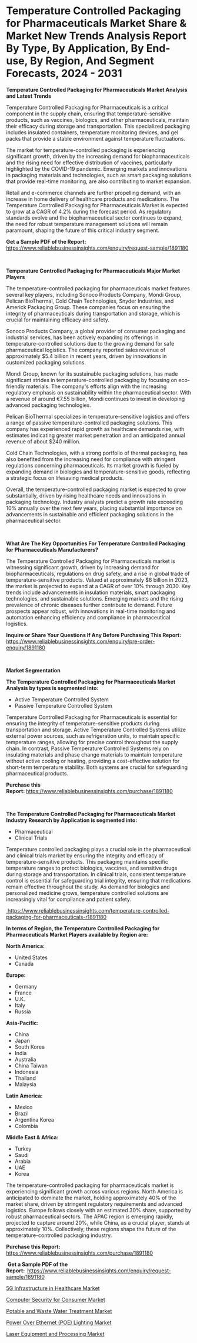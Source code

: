 <p><h1>Temperature Controlled Packaging for Pharmaceuticals Market Share & Market New Trends Analysis Report By Type, By Application, By End-use, By Region, And Segment Forecasts, 2024 - 2031</h1></p><p><strong>Temperature Controlled Packaging for Pharmaceuticals Market Analysis and Latest Trends</strong></p>
<p><p>Temperature Controlled Packaging for Pharmaceuticals is a critical component in the supply chain, ensuring that temperature-sensitive products, such as vaccines, biologics, and other pharmaceuticals, maintain their efficacy during storage and transportation. This specialized packaging includes insulated containers, temperature monitoring devices, and gel packs that provide a stable environment against temperature fluctuations.</p><p>The market for temperature-controlled packaging is experiencing significant growth, driven by the increasing demand for biopharmaceuticals and the rising need for effective distribution of vaccines, particularly highlighted by the COVID-19 pandemic. Emerging markets and innovations in packaging materials and technologies, such as smart packaging solutions that provide real-time monitoring, are also contributing to market expansion. </p><p>Retail and e-commerce channels are further propelling demand, with an increase in home delivery of healthcare products and medications. The Temperature Controlled Packaging for Pharmaceuticals Market is expected to grow at a CAGR of 4.2% during the forecast period. As regulatory standards evolve and the biopharmaceutical sector continues to expand, the need for robust temperature management solutions will remain paramount, shaping the future of this critical industry segment.</p></p>
<p><strong>Get a Sample PDF of the Report:&nbsp;</strong> <a href="https://www.reliablebusinessinsights.com/enquiry/request-sample/1891180?utm_campaign=1686&utm_medium=2&utm_source=Github&utm_content=ia&utm_term=24102024&utm_id=temperature-controlled-packaging-for-pharmaceuticals">https://www.reliablebusinessinsights.com/enquiry/request-sample/1891180</a></p>
<p>&nbsp;</p>
<p><strong>Temperature Controlled Packaging for Pharmaceuticals Major Market Players</strong></p>
<p><p>The temperature-controlled packaging for pharmaceuticals market features several key players, including Sonoco Products Company, Mondi Group, Pelican BioThermal, Cold Chain Technologies, Snyder Industries, and Americk Packaging Group. These companies focus on ensuring the integrity of pharmaceuticals during transportation and storage, which is crucial for maintaining efficacy and safety.</p><p>Sonoco Products Company, a global provider of consumer packaging and industrial services, has been actively expanding its offerings in temperature-controlled solutions due to the growing demand for safe pharmaceutical logistics. The company reported sales revenue of approximately $5.4 billion in recent years, driven by innovations in customized packaging solutions.</p><p>Mondi Group, known for its sustainable packaging solutions, has made significant strides in temperature-controlled packaging by focusing on eco-friendly materials. The company's efforts align with the increasing regulatory emphasis on sustainability within the pharmaceutical sector. With a revenue of around €7.55 billion, Mondi continues to invest in developing advanced packaging technologies.</p><p>Pelican BioThermal specializes in temperature-sensitive logistics and offers a range of passive temperature-controlled packaging solutions. This company has experienced rapid growth as healthcare demands rise, with estimates indicating greater market penetration and an anticipated annual revenue of about $240 million.</p><p>Cold Chain Technologies, with a strong portfolio of thermal packaging, has also benefited from the increasing need for compliance with stringent regulations concerning pharmaceuticals. Its market growth is fueled by expanding demand in biologics and temperature-sensitive goods, reflecting a strategic focus on lifesaving medical products.</p><p>Overall, the temperature-controlled packaging market is expected to grow substantially, driven by rising healthcare needs and innovations in packaging technology. Industry analysts predict a growth rate exceeding 10% annually over the next few years, placing substantial importance on advancements in sustainable and efficient packaging solutions in the pharmaceutical sector.</p></p>
<p>&nbsp;</p>
<p><strong>What Are The Key Opportunities For Temperature Controlled Packaging for Pharmaceuticals Manufacturers?</strong></p>
<p><p>The Temperature Controlled Packaging for Pharmaceuticals market is witnessing significant growth, driven by increasing demand for biopharmaceuticals, regulations on drug safety, and a rise in global trade of temperature-sensitive products. Valued at approximately $6 billion in 2023, the market is projected to expand at a CAGR of over 10% through 2030. Key trends include advancements in insulation materials, smart packaging technologies, and sustainable solutions. Emerging markets and the rising prevalence of chronic diseases further contribute to demand. Future prospects appear robust, with innovations in real-time monitoring and automation enhancing efficiency and compliance in pharmaceutical logistics.</p></p>
<p><strong>Inquire or Share Your Questions If Any Before Purchasing This Report:</strong> <a href="https://www.reliablebusinessinsights.com/enquiry/pre-order-enquiry/1891180?utm_campaign=1686&utm_medium=2&utm_source=Github&utm_content=ia&utm_term=24102024&utm_id=temperature-controlled-packaging-for-pharmaceuticals">https://www.reliablebusinessinsights.com/enquiry/pre-order-enquiry/1891180</a></p>
<p>&nbsp;</p>
<p><strong>Market Segmentation</strong></p>
<p><strong>The Temperature Controlled Packaging for Pharmaceuticals Market Analysis by types is segmented into:</strong></p>
<p><ul><li>Active Temperature Controlled System</li><li>Passive Temperature Controlled System</li></ul></p>
<p><p>Temperature Controlled Packaging for Pharmaceuticals is essential for ensuring the integrity of temperature-sensitive products during transportation and storage. Active Temperature Controlled Systems utilize external power sources, such as refrigeration units, to maintain specific temperature ranges, allowing for precise control throughout the supply chain. In contrast, Passive Temperature Controlled Systems rely on insulating materials and phase change materials to maintain temperature without active cooling or heating, providing a cost-effective solution for short-term temperature stability. Both systems are crucial for safeguarding pharmaceutical products.</p></p>
<p><strong>Purchase this Report:&nbsp;</strong><a href="https://www.reliablebusinessinsights.com/purchase/1891180?utm_campaign=1686&utm_medium=2&utm_source=Github&utm_content=ia&utm_term=24102024&utm_id=temperature-controlled-packaging-for-pharmaceuticals">https://www.reliablebusinessinsights.com/purchase/1891180</a></p>
<p>&nbsp;</p>
<p><strong>The Temperature Controlled Packaging for Pharmaceuticals Market Industry Research by Application is segmented into:</strong></p>
<p><ul><li>Pharmaceutical</li><li>Clinical Trials</li></ul></p>
<p><p>Temperature controlled packaging plays a crucial role in the pharmaceutical and clinical trials market by ensuring the integrity and efficacy of temperature-sensitive products. This packaging maintains specific temperature ranges to protect biologics, vaccines, and sensitive drugs during storage and transportation. In clinical trials, consistent temperature control is essential for safeguarding trial integrity, ensuring that medications remain effective throughout the study. As demand for biologics and personalized medicine grows, temperature controlled solutions are increasingly vital for compliance and patient safety.</p></p>
<p><a href="https://www.reliablebusinessinsights.com/temperature-controlled-packaging-for-pharmaceuticals-r1891180?utm_campaign=1686&utm_medium=2&utm_source=Github&utm_content=ia&utm_term=24102024&utm_id=temperature-controlled-packaging-for-pharmaceuticals">&nbsp;https://www.reliablebusinessinsights.com/temperature-controlled-packaging-for-pharmaceuticals-r1891180</a></p>
<p><strong>In terms of Region, the Temperature Controlled Packaging for Pharmaceuticals Market Players available by Region are:</strong></p>
<p>
    <p> <strong> North America: </strong>
        <ul>
            <li>United States</li>
            <li>Canada</li>
        </ul>
        </p> 
    <p> <strong> Europe: </strong>
        <ul>
            <li>Germany</li>
            <li>France</li>
            <li>U.K.</li>
            <li>Italy</li>
            <li>Russia</li>
        </ul>
        </p> 
    <p> <strong> Asia-Pacific: </strong>
        <ul>
            <li>China</li>
            <li>Japan</li>
            <li>South Korea</li>
            <li>India</li>
            <li>Australia</li>
            <li>China Taiwan</li>
            <li>Indonesia</li>
            <li>Thailand</li>
            <li>Malaysia</li>
        </ul>
        </p> 
    <p> <strong> Latin America: </strong>
        <ul>
            <li>Mexico</li>
            <li>Brazil</li>
            <li>Argentina Korea</li>
            <li>Colombia</li>
        </ul>
        </p> 
    <p> <strong> Middle East & Africa: </strong>
        <ul>
            <li>Turkey</li>
            <li>Saudi</li>
            <li>Arabia</li>
            <li>UAE</li>
            <li>Korea</li>
        </ul>
    </p>
    </p>
<p><p>The temperature-controlled packaging for pharmaceuticals market is experiencing significant growth across various regions. North America is anticipated to dominate the market, holding approximately 40% of the market share, driven by stringent regulatory requirements and advanced logistics. Europe follows closely with an estimated 30% share, supported by robust pharmaceutical sectors. The APAC region is emerging rapidly, projected to capture around 20%, while China, as a crucial player, stands at approximately 10%. Collectively, these regions shape the future of the temperature-controlled packaging industry.</p></p>
<p><strong>Purchase this Report: </strong><a href="https://www.reliablebusinessinsights.com/purchase/1891180?utm_campaign=1686&utm_medium=2&utm_source=Github&utm_content=ia&utm_term=24102024&utm_id=temperature-controlled-packaging-for-pharmaceuticals">https://www.reliablebusinessinsights.com/purchase/1891180</a></p>
<p>&nbsp;<strong>Get a Sample PDF of the Report:&nbsp;&nbsp;</strong><a href="https://www.reliablebusinessinsights.com/enquiry/request-sample/1891180?utm_campaign=1686&utm_medium=2&utm_source=Github&utm_content=ia&utm_term=24102024&utm_id=temperature-controlled-packaging-for-pharmaceuticals">https://www.reliablebusinessinsights.com/enquiry/request-sample/1891180</a></p>
<p><strong></strong></p>
<p><p><a href="https://www.linkedin.com/pulse/future-trends-global-5g-infrastructure-healthcare-market-2pujf?utm_campaign=1686&utm_medium=2&utm_source=Github&utm_content=ia&utm_term=24102024&utm_id=temperature-controlled-packaging-for-pharmaceuticals">5G Infrastructure in Healthcare Market</a></p><p><a href="https://www.linkedin.com/pulse/computer-security-consumer-market2024-2031-industry-insights-xpkof?utm_campaign=1686&utm_medium=2&utm_source=Github&utm_content=ia&utm_term=24102024&utm_id=temperature-controlled-packaging-for-pharmaceuticals">Computer Security for Consumer Market</a></p><p><a href="https://www.linkedin.com/pulse/insights-potable-waste-water-treatment-market-players-size-geographical-nh6nc?utm_campaign=1686&utm_medium=2&utm_source=Github&utm_content=ia&utm_term=24102024&utm_id=temperature-controlled-packaging-for-pharmaceuticals">Potable and Waste Water Treatment Market</a></p><p><a href="https://www.linkedin.com/pulse/power-over-ethernet-poe-lighting-industry-sector-market-dynamics-u0xxe?utm_campaign=1686&utm_medium=2&utm_source=Github&utm_content=ia&utm_term=24102024&utm_id=temperature-controlled-packaging-for-pharmaceuticals">Power Over Ethernet (POE) Lighting Market</a></p><p><a href="https://www.linkedin.com/pulse/global-perspectives-laser-equipment-processing-market-trends-peeqe?utm_campaign=1686&utm_medium=2&utm_source=Github&utm_content=ia&utm_term=24102024&utm_id=temperature-controlled-packaging-for-pharmaceuticals">Laser Equipment and Processing Market</a></p></p>